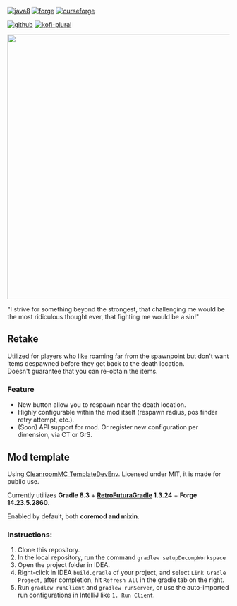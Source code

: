 [![java8](https://cdn.jsdelivr.net/npm/@intergrav/devins-badges@3/assets/cozy-minimal/built-with/java8_vector.svg)](https://adoptium.net/temurin/releases/?version=8)
[![forge](https://cdn.jsdelivr.net/npm/@intergrav/devins-badges@3/assets/cozy-minimal/supported/forge_vector.svg)](http://files.minecraftforge.net/maven/net/minecraftforge/forge/index_1.12.2.html)
[![curseforge](https://cdn.jsdelivr.net/npm/@intergrav/devins-badges@3/assets/cozy/available/curseforge_vector.svg)](https://www.curseforge.com/minecraft/mc-mods/retake)

[![github](https://cdn.jsdelivr.net/npm/@intergrav/devins-badges@3/assets/compact/available/github_vector.svg)](https://github.com/JP-HellParadise/Retake)
[![kofi-plural](https://cdn.jsdelivr.net/npm/@intergrav/devins-badges@3/assets/compact/donate/kofi-singular_vector.svg)](https://ko-fi.com/korewalidesu)

<img src="https://github.com/JP-HellParadise/Retake/assets/24401452/1b05b13d-0a7b-403b-ba7a-9483bf965905" width="600" alt="">

"I strive for something beyond the strongest, that challenging me would be the most ridiculous thought ever, that fighting me would be a sin!"

## Retake

Utilized for players who like roaming far from the spawnpoint but don't want items despawned before they get back to the death location.  
Doesn't guarantee that you can re-obtain the items.

### Feature
- New button allow you to respawn near the death location.
- Highly configurable within the mod itself (respawn radius, pos finder retry attempt, etc.).
- (Soon) API support for mod. Or register new configuration per dimension, via CT or GrS.

## Mod template

Using [CleanroomMC TemplateDevEnv](https://github.com/CleanroomMC/TemplateDevEnv/tree/overhaul). Licensed under MIT, it is made for public use.

Currently utilizes **Gradle 8.3** + **[RetroFuturaGradle](https://github.com/GTNewHorizons/RetroFuturaGradle) 1.3.24** + **Forge 14.23.5.2860**.

Enabled by default, both **coremod and mixin**.

### Instructions:

1. Clone this repository.
2. In the local repository, run the command `gradlew setupDecompWorkspace`
3. Open the project folder in IDEA.
4. Right-click in IDEA `build.gradle` of your project, and select `Link Gradle Project`, after completion, hit `Refresh All` in the gradle tab on the right.
5. Run `gradlew runClient` and `gradlew runServer`, or use the auto-imported run configurations in IntelliJ like `1. Run Client`.
